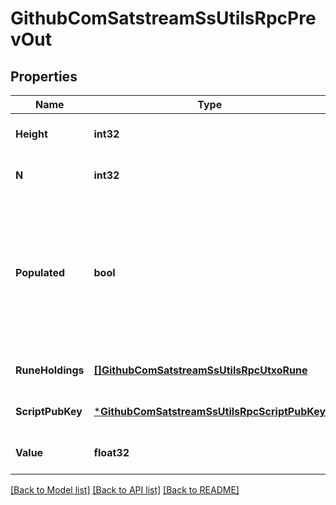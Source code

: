 # GithubComSatstreamSsUtilsRpcPrevOut

## Properties
Name | Type | Description | Notes
------------ | ------------- | ------------- | -------------
**Height** | **int32** |  | [optional] [default to null]
**N** | **int32** |  | [optional] [default to null]
**Populated** | **bool** | * The populated field is used to determine if the prevout has been populated from our code or automatically by the RPC on fetch | [optional] [default to null]
**RuneHoldings** | [**[]GithubComSatstreamSsUtilsRpcUtxoRune**](github_com_satstream_ss-utils_rpc.UtxoRune.md) |  | [optional] [default to null]
**ScriptPubKey** | [***GithubComSatstreamSsUtilsRpcScriptPubKey**](github_com_satstream_ss-utils_rpc.ScriptPubKey.md) |  | [optional] [default to null]
**Value** | **float32** |  | [optional] [default to null]

[[Back to Model list]](../README.md#documentation-for-models) [[Back to API list]](../README.md#documentation-for-api-endpoints) [[Back to README]](../README.md)


